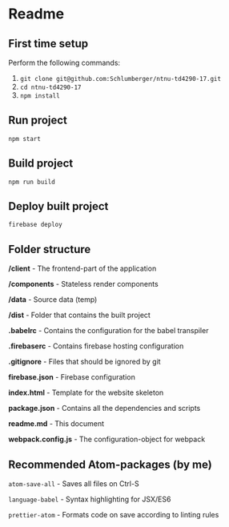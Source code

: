 # Readme

## First time setup
Perform the following commands:

1. `git clone git@github.com:Schlumberger/ntnu-td4290-17.git`
2. `cd ntnu-td4290-17`
3. `npm install`



## Run project
`npm start`

## Build project
`npm run build`

## Deploy built project
`firebase deploy`

## Folder structure

**/client** - The frontend-part of the application

**/components** - Stateless render components

**/data** - Source data (temp)

**/dist** - Folder that contains the built project

**.babelrc** - Contains the configuration for the babel transpiler

**.firebaserc** - Contains firebase hosting configuration

**.gitignore** - Files that should be ignored by git

**firebase.json** - Firebase configuration

**index.html** - Template for the website skeleton

**package.json** - Contains all the dependencies and scripts

**readme.md** - This document

**webpack.config.js** - The configuration-object for webpack

## Recommended Atom-packages (by me)
`atom-save-all` - Saves all files on Ctrl-S

`language-babel` - Syntax highlighting for JSX/ES6

`prettier-atom` - Formats code on save according to linting rules
